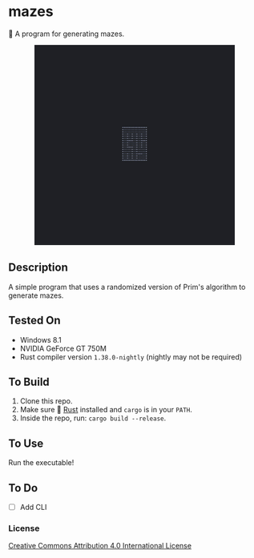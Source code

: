 # mazes
🍭 A program for generating mazes.

<p align="center">
  <img src="https://github.com/mwalczyk/mazes/blob/master/screenshots/animation.gif" alt="screenshot" width="400" height="auto"/>
</p>

## Description
A simple program that uses a randomized version of Prim's algorithm to generate mazes.

## Tested On
- Windows 8.1
- NVIDIA GeForce GT 750M
- Rust compiler version `1.38.0-nightly` (nightly may not be required)

## To Build
1. Clone this repo.
2. Make sure 🦀 [Rust](https://www.rust-lang.org/en-US/) installed and `cargo` is in your `PATH`.
3. Inside the repo, run: `cargo build --release`.

## To Use
Run the executable!

## To Do
- [ ] Add CLI

### License
[Creative Commons Attribution 4.0 International License](https://creativecommons.org/licenses/by/4.0/)


